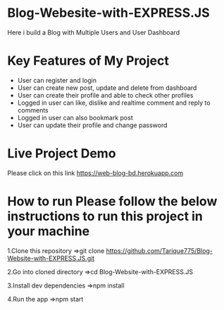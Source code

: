 # Blog-Webesite-with-EXPRESS.JS
Here i build a Blog with Multiple Users and User Dashboard

# Key Features of My Project
* User can register and login
* User can create new post, update and delete from dashboard
* User can create their profile and able to check other profiles
* Logged in user can like, dislike and realtime comment and reply to comments
* Logged in user can also bookmark post
* User can update their profile and change password

# Live Project Demo
Please click on this link https://web-blog-bd.herokuapp.com

# How to run Please follow the below instructions to run this project in your machine

1.Clone this repository =>git clone https://github.com/Tarique775/Blog-Website-with-EXPRESS.JS.git

2.Go into cloned directory =>cd Blog-Website-with-EXPRESS.JS

3.Install dev dependencies =>npm install

4.Run the app =>npm start
